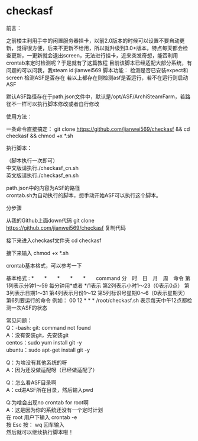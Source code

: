 # checkasf
前言：

之前楼主利用手中的闲置服务器挂卡，以前2.0版本的时候可以设置不要自动更新，觉得很方便，后来不更新不给用，所以就升级到3.0+版本，特点每天都会检查更新，一更新就会退出screen，无法进行挂卡，近来突发奇想，能否利用crontab来定时检测呢？于是就有了这篇教程
目前该脚本已经适配大部分系统，有问题的可以问我，我steam id:jianwei569
脚本功能：
检测是否已安装expect和screen
检测ASF是否存在
若以上都存在则检测asf是否运行，若不在运行则启动ASF

默认ASF路径存在于path.json文件中，默认是/opt/ASF/ArchiSteamFarm，若路径不一样可以执行脚本修改或者自行修改

使用方法：


一条命令直接搞定：
git clone https://github.com/jianwei569/checkasf && cd checkasf && chmod +x *.sh

执行脚本：

（脚本执行一次即可）    
中文版请执行./checkasf_cn.sh     
英文版请执行./checkasf_en.sh    

path.json中的内容为ASF的路径    
crontab.sh为自动执行的脚本，想手动开始ASF可以执行这个脚本。

分步骤

从我的Github上面down代码
git clone https://github.com/jianwei569/checkasf
复制代码

接下来进入checkasf文件夹
cd checkasf

接下来输入
chmod +x *.sh

crontab基本格式，可以参考一下

基本格式 : 
*　　*　　*　　*　　*　　command 
分　时　日　月　周　命令 
第1列表示分钟1～59 每分钟用*或者 */1表示 
第2列表示小时1～23（0表示0点） 
第3列表示日期1～31 
第4列表示月份1～12 
第5列标识号星期0～6（0表示星期天） 
第6列要运行的命令 
例如：
00 12 * * * /root/checkasf.sh 
表示每天中午12点都检测一次ASF的状态

常见问题：    
Q：-bash: git: command not found    
A：没有安装git，先安装git    
    centos：sudo yum install git -y    
    ubuntu：sudo apt-get install git -y    

Q：为啥没有其他系统的呀    
A：因为还没做适配呀（已经做适配了）    

Q：怎么看ASF目录啊    
A：cd进ASF所在目录，然后输入pwd    

Q:为啥会出现no crontab for root啊    
A：这是因为你的系统还没有一个定时计划    
    在 root 用户下输入 crontab -e    
按 Esc 按： wq   回车输入    
然后就可以继续执行脚本啦！    
